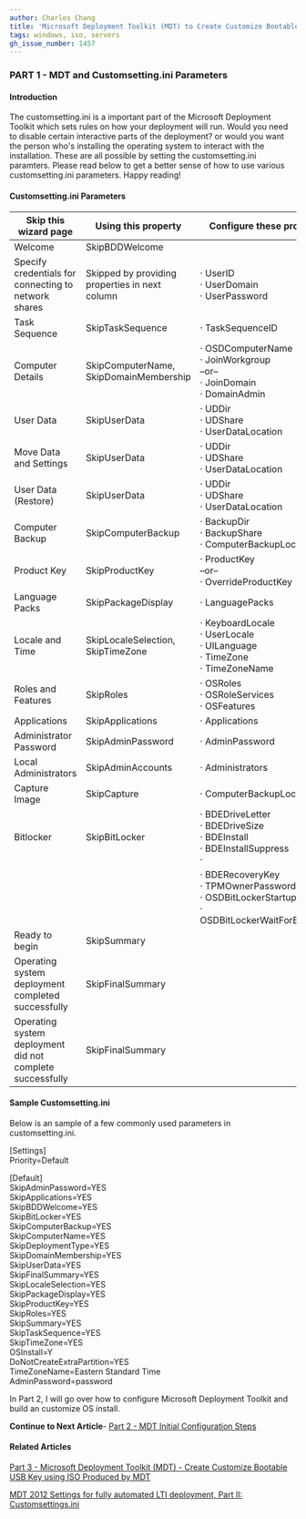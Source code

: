 ```yaml
---
author: Charles Chang
title: 'Microsoft Deployment Toolkit (MDT) to Create Customize Bootable USB Key - Customsetting.ini'
tags: windows, iso, servers
gh_issue_number: 1457
---
```


### PART 1 - MDT and Customsetting.ini Parameters ###

#### Introduction ####
The customsetting.ini is a important part of the Microsoft Deployment Toolkit which sets rules on how your deployment will run. Would you need to disable certain interactive parts of the deployment? or would you want the person who's installing the operating system to interact with the installation. These are all possible by setting the customsetting.ini paramters. Please read below to get a better sense of how to use various customsetting.ini parameters. Happy reading!

#### Customsetting.ini Parameters ####

  |  Skip this wizard page  								   |  Using this property  								  |  	Configure these properties                                                                                   |
  |------------------------------------------------------------|------------------------------------------------------|------------------------------------------------------------------------------------------------------------------|
  |  Welcome                								   |  SkipBDDWelcome       								  |								                                                                                     |
  |  Specify credentials for connecting to network shares      |  Skipped by providing properties in next column      |  ·  UserID<BR>·  UserDomain<BR>·  UserPassword             												         |
  |  Task Sequence                							   |  SkipTaskSequence       							  |  ·  TaskSequenceID               			     														         |
  |  Computer Details                						   |  SkipComputerName, SkipDomainMembership       		  |  ·  OSDComputerName<br>·  JoinWorkgroup<br>–or–<br>·  JoinDomain<br>·  DomainAdmin                               |
  |  User Data                								   |  SkipUserData       								  |  ·  UDDir <br>·  UDShare<br>·  UserDataLocation                     									         |
  |  Move Data and Settings                				       |  SkipUserData       								  |  ·  UDDir<br>·  UDShare<br>·  UserDataLocation                  										         |
  |  User Data (Restore)                					   |  SkipUserData       								  |  ·  UDDir<br>·  UDShare<br>·  UserDataLocation                      									         |
  |  Computer Backup                						   |  SkipComputerBackup                                  |  ·  BackupDir<br>·  BackupShare<br>·  ComputerBackupLocation                    						         |
  |  Product Key                							   |  SkipProductKey       								  |  ·  ProductKey<br>–or–<br>·  OverrideProductKey                   										         |
  |  Language Packs                							   |  SkipPackageDisplay       							  |  ·  LanguagePacks                        														                 |
  |  Locale and Time                						   |  SkipLocaleSelection, SkipTimeZone       			  |  ·  KeyboardLocale<br>·  UserLocale<br>·  UILanguage<br>·  TimeZone<br>·  TimeZoneName                           |
  |  Roles and Features                						   |  SkipRoles       									  |  ·  OSRoles<br>·  OSRoleServices<br>·  OSFeatures                       								         |
  |  Applications                						       |  SkipApplications       							  |  ·  Applications                        																         |
  |  Administrator Password                					   |  SkipAdminPassword       							  |  ·  AdminPassword                   																	         |
  |  Local Administrators                					   |  SkipAdminAccounts       							  |  ·  Administrators                     																	         |
  |  Capture Image                							   |  SkipCapture       							      |  ·  ComputerBackupLocation                      														         |
  |  Bitlocker                								   |  SkipBitLocker       					              |  ·  BDEDriveLetter<br>·  BDEDriveSize<br>·  BDEInstall<br>·  BDEInstallSuppress<br>·  							 |
  |															   |	                                                  |  ·  BDERecoveryKey<br>·  TPMOwnerPassword<br>·  OSDBitLockerStartupKeyDrive<br>·  OSDBitLockerWaitForEncryption  |   	
  |  Ready to begin                							   |  SkipSummary       								  |                              																					 |
  |  Operating system deployment completed successfully        |  SkipFinalSummary       							  |                              																					 |
  |  Operating system deployment did not complete successfully |  SkipFinalSummary       							  |                              																				     |

  
#### Sample Customsetting.ini ####

Below is an sample of a few commonly used parameters in customsetting.ini.<br>

[Settings] <br>
Priority=Default<br>

[Default] <br>
SkipAdminPassword=YES<br>
SkipApplications=YES<br>
SkipBDDWelcome=YES<br>
SkipBitLocker=YES<br>
SkipComputerBackup=YES<br>
SkipComputerName=YES<br>
SkipDeploymentType=YES<br>
SkipDomainMembership=YES<br>
SkipUserData=YES<br>
SkipFinalSummary=YES<br>
SkipLocaleSelection=YES<br>
SkipPackageDisplay=YES<br>
SkipProductKey=YES<br>
SkipRoles=YES<br>
SkipSummary=YES<br>
SkipTaskSequence=YES<br>
SkipTimeZone=YES<br>
OSInstall=Y<br>
DoNotCreateExtraPartition=YES<br>
TimeZoneName=Eastern Standard Time<br>
AdminPassword=password<br>

In Part 2, I will go over how to configure Microsoft Deployment Toolkit and build an customize OS install.

**Continue to Next Article**- <A href=/blog/2018/09/12/Microsoft-Deployment-Toolkit-Initial-Configuration.html.md>Part 2 - MDT Initial Configuration Steps</a>

#### Related Articles ####
<A href=/blog/2018/09/13/Microsoft-Deployment-Toolkit-Bootable-USB-Key.html.md>Part 3 - Microsoft Deployment Toolkit (MDT) - Create Customize Bootable USB Key using ISO Produced by MDT</a>

<a href="http://renshollanders.nl/2013/02/mdt-2012-settings-for-fully-automated-lti-deployment-part-ii-customsettings-ini/">MDT 2012 Settings for fully automated LTI deployment, Part II: Customsettings.ini</a>
